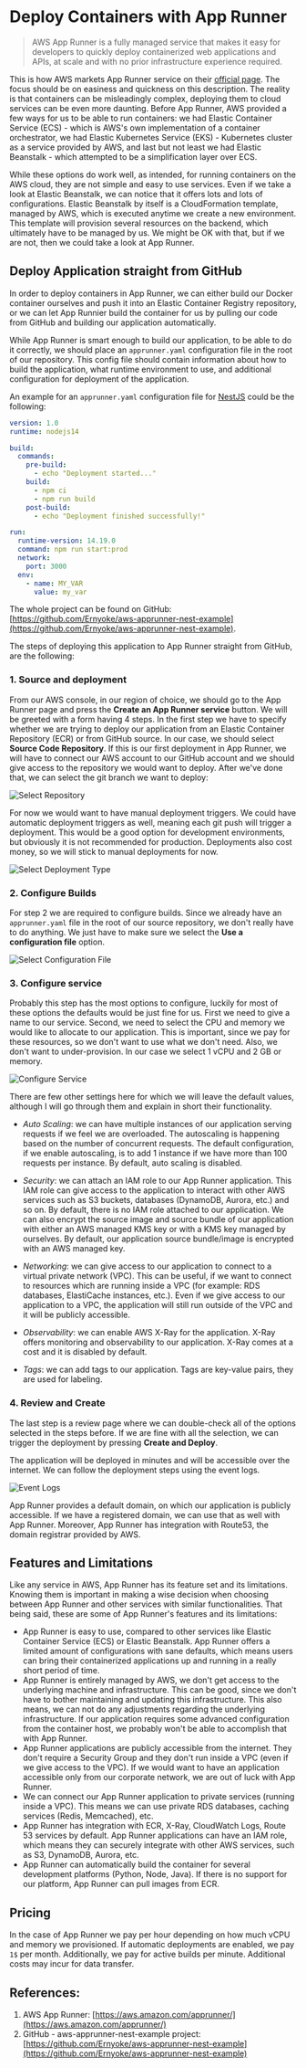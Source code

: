# Deploy Containers with App Runner

> AWS App Runner is a fully managed service that makes it easy for developers to quickly deploy containerized web applications and APIs, at scale and with no prior infrastructure experience required.

This is how AWS markets App Runner service on their [official page](https://aws.amazon.com/apprunner/). The focus should be on easiness and quickness on this description. The reality is that containers can be misleadingly complex, deploying them to cloud services can be even more daunting. Before App Runner, AWS provided a few ways for us to be able to run containers: we had Elastic Container Service (ECS) - which is AWS's own implementation of a container orchestrator, we had Elastic Kubernetes Service (EKS) - Kubernetes cluster as a service provided by AWS, and last but not least we had Elastic Beanstalk - which attempted to be a simplification layer over ECS. 

While these options do work well, as intended, for running containers on the AWS cloud, they are not simple and easy to use services. Even if we take a look at Elastic Beanstalk, we can notice that it offers lots and lots of configurations. Elastic Beanstalk by itself is a CloudFormation template, managed by AWS, which is executed anytime we create a new environment. This template will provision several resources on the backend, which ultimately have to be managed by us. We might be OK with that, but if we are not, then we could take a look at App Runner.

## Deploy Application straight from GitHub

In order to deploy containers in App Runner, we can either build our Docker container ourselves and push it into an Elastic Container Registry repository, or we can let App Runnier build the container for us by pulling our code from GitHub and building our application automatically.

While App Runner is smart enough to build our application, to be able to do it correctly, we should place an `apprunner.yaml` configuration file in the root of our repository. This config file should contain information about how to build the application, what runtime environment to use, and additional configuration for deployment of the application.

An example for an `apprunner.yaml` configuration file for [NestJS](https://nestjs.com/) could be the following:

```yaml
version: 1.0
runtime: nodejs14

build:
  commands:
    pre-build:
      - echo "Deployment started..."
    build:
      - npm ci
      - npm run build
    post-build:
      - echo "Deployment finished successfully!"

run:
  runtime-version: 14.19.0
  command: npm run start:prod
  network:
    port: 3000
  env:
    - name: MY_VAR
      value: my_var
```

The whole project can be found on GitHub: [https://github.com/Ernyoke/aws-apprunner-nest-example](https://github.com/Ernyoke/aws-apprunner-nest-example).

The steps of deploying this application to App Runner straight from GitHub, are the following:

### 1. Source and deployment

From our AWS console, in our region of choice, we should go to the App Runner page and press the **Create an App Runner service** button. We will be greeted with a form having 4 steps. In the first step we have to specify whether we are trying to deploy our application from an Elastic Container Repository (ECR) or from GitHub source. In our case, we should select **Source Code Repository**. If this is our first deployment in App Runner, we will have to connect our AWS account to our GitHub account and we should give access to the repository we would want to deploy. After we've done that, we can select the git branch we want to deploy:

![Select Repository](img-deploy-containers-with-app-runner/step-1-repository.png)

For now we would want to have manual deployment triggers. We could have automatic deployment triggers as well, meaning each git push will trigger a deployment. This would be a good option for development environments, but obviously it is not recommended for production. Deployments also cost money, so we will stick to manual deployments for now.

![Select Deployment Type](img-deploy-containers-with-app-runner/step-1-deployment-settings.png)

### 2. Configure Builds

For step 2 we are required to configure builds. Since we already have an `apprunner.yaml` file in the root of our source repository, we don't really have to do anything. We just have to make sure we select the **Use a configuration file** option.

![Select Configuration File](img-deploy-containers-with-app-runner/step-2-configure-build.png)

### 3. Configure service

Probably this step has the most options to configure, luckily for most of these options the defaults would be just fine for us. First we need to give a name to our service. Second, we need to select the CPU and memory we would like to allocate to our application. This is important, since we pay for these resources, so we don't want to use what we don't need. Also, we don't want to under-provision. In our case we select 1 vCPU and 2 GB or memory.

![Configure Service](img-deploy-containers-with-app-runner/step-3-configure-service.png)

There are few other settings here for which we will leave the default values, although I will go through them and explain in short their functionality.

- *Auto Scaling*: we can have multiple instances of our application serving requests if we feel we are overloaded. The autoscaling is happening based on the number of concurrent requests. The default configuration, if we enable autoscaling, is to add 1 instance if we have more than 100 requests per instance. By default, auto scaling is disabled.

- *Security*: we can attach an IAM role to our App Runner application. This IAM role can give access to the application to interact with other AWS services such as S3 buckets, databases (DynamoDB, Aurora, etc.) and so on. By default, there is no IAM role attached to our application. We can also encrypt the source image and source bundle of our application with either an AWS managed KMS key or with a KMS key managed by ourselves. By default, our application source bundle/image is encrypted with an AWS managed key.

- *Networking*: we can give access to our application to connect to a virtual private network (VPC). This can be useful, if we want to connect to resources which are running inside a VPC (for example: RDS databases, ElastiCache instances, etc.). Even if we give access to our application to a VPC, the application will still run outside of the VPC and it will be publicly accessible.

- *Observability*: we can enable AWS X-Ray for the application. X-Ray offers monitoring and observability to our application. X-Ray comes at a cost and it is disabled by default.

- *Tags*: we can add tags to our application. Tags are key-value pairs, they are used for labeling.

### 4. Review and Create

The last step is a review page where we can double-check all of the options selected in the steps before. If we are fine with all the selection, we can trigger the deployment by pressing **Create and Deploy**.

The application will be deployed in minutes and will be accessible over the internet. We can follow the deployment steps using the event logs.

![Event Logs](img-deploy-containers-with-app-runner/event-log.png)

App Runner provides a default domain, on which our application is publicly accessible. If we have a registered domain, we can use that as well with App Runner. Moreover, App Runner has integration with Route53, the domain registrar provided by AWS.

## Features and Limitations

Like any service in AWS, App Runner has its feature set and its limitations. Knowing them is important in making a wise decision when choosing between App Runner and other services with similar functionalities. That being said, these are some of App Runner's features and its limitations:

- App Runner is easy to use, compared to other services like Elastic Container Service (ECS) or Elastic Beanstalk. App Runner offers a limited amount of configurations with sane defaults, which means users can bring their containerized applications up and running in a really short period of time.
- App Runner is entirely managed by AWS, we don't get access to the underlying machine and infrastructure. This can be good, since we don't have to bother maintaining and updating this infrastructure. This also means, we can not do any adjustments regarding the underlying infrastructure. If our application requires some advanced configuration from the container host, we probably won't be able to accomplish that with App Runner.
- App Runner applications are publicly accessible from the internet. They don't require a Security Group and they don't run inside a VPC (even if we give access to the VPC). If we would want to have an application accessible only from our corporate network, we are out of luck with App Runner.
- We can connect our App Runner application to private services (running inside a VPC). This means we can use private RDS databases, caching services (Redis, Memcached), etc.
- App Runner has integration with ECR, X-Ray, CloudWatch Logs, Route 53 services by default. App Runner applications can have an IAM role, which means they can securely integrate with other AWS services, such as S3, DynamoDB, Aurora, etc.
- App Runner can automatically build the container for several development platforms (Python, Node, Java). If there is no support for our platform, App Runner can pull images from ECR.

## Pricing

In the case of App Runner we pay per hour depending on how much vCPU and memory we provisioned. If automatic deployments are enabled, we pay `1$` per month. Additionally, we pay for active builds per minute. Additional costs may incur for data transfer.

## References:

1. AWS App Runner: [https://aws.amazon.com/apprunner/](https://aws.amazon.com/apprunner/)
2. GitHub - aws-apprunner-nest-example project: [https://github.com/Ernyoke/aws-apprunner-nest-example](https://github.com/Ernyoke/aws-apprunner-nest-example)